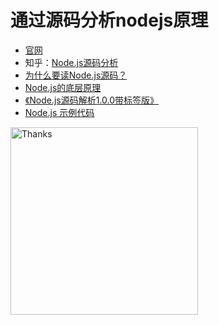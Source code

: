 # 通过源码分析nodejs原理<br/>

* [官网](https://theanarkh.github.io/understand-nodejs)
* 知乎：[Node.js源码分析](https://www.zhihu.com/column/c_1094251741922619392)
* [为什么要读Node.js源码？](https://zhuanlan.zhihu.com/p/350625461)<br/>
* [Node.js的底层原理](https://zhuanlan.zhihu.com/p/375276722)<br/>
* [《Node.js源码解析1.0.0带标签版》](https://11111-1252105172.cos.ap-shanghai.myqcloud.com/understand-nodejs%EF%BC%88%E5%B8%A6%E6%A0%87%E7%AD%BE%E7%89%88%EF%BC%89.pdf)<br/>
* [Node.js 示例代码](https://github.com/theanarkh/nodejs-code.git)<br/>

<img src="https://github.com/theanarkh/understand-nodejs/blob/master/6871657625761_.pic.jpg" title="Thanks" alt="Thanks" width="300" height="300" align="bottom" />
